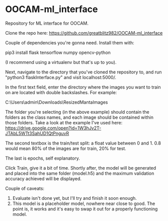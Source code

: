 # OOCAM-ml_interface
Repository for ML interface for OOCAM.

Clone the repo here: https://github.com/greatblitz982/OOCAM-ml_interface

Couple of dependencies you're gonna need. Install them with:

pip3 install flask tensorflow numpy opencv-python

(I recommend using a virtualenv but that's up to you).

Next, navigate to the directory that you've cloned the repository to, and run "python3 flaskInterface.py" and visit localhost:5000/. 

In the first text field, enter the directory where the images you want to train on are located with double backslashes. For example:

C:\\Users\\admin\\Downloads\\ResizedMantaImages

The folder you're selecting (in the above example) should contain the folders as the class names, and each image should be contained within those folders. Take a look at the example I've used here: https://drive.google.com/open?id=1W3hJv2T-JTAbL5WTt3SahUD1QtPnguvR

The second textbox is the train/test split: a float value between 0 and 1. 0.8 would mean 80% of the images are for train, 20% for test.

The last is epochs, self explanatory.

Click Train, give it a bit of time. Shortly after, the model will be generated and placed into the same folder (model.h5) and the maximum validation accuracy achieved will be displayed.

Couple of caveats:
1. Evaluate isn't done yet, but I'll try and finish it soon enough.
2. This model is a placeholder model, nowhere near close to good. The point is, it works and it's easy to swap it out for a properly functioning model.